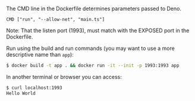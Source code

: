 The CMD line in the Dockerfile determines parameters passed to Deno.

```
CMD ["run", "--allow-net", "main.ts"]
```

Note: That the listen port (1993), must match with the EXPOSED port in the Dockerfile.

Run using the build and run commands (you may want to use a more descriptive name than `app`):

```sh
$ docker build -t app . && docker run -it --init -p 1993:1993 app
```

In another terminal or browser you can access:

```sh
$ curl localhost:1993
Hello World
```
